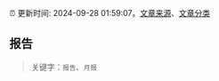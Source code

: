 :alarm_clock: 更新时间: 2024-09-28 01:59:07。[文章来源](/README.md)、[文章分类](/TAGS.md)

## 报告


> 关键字：`报告`、`月报`



